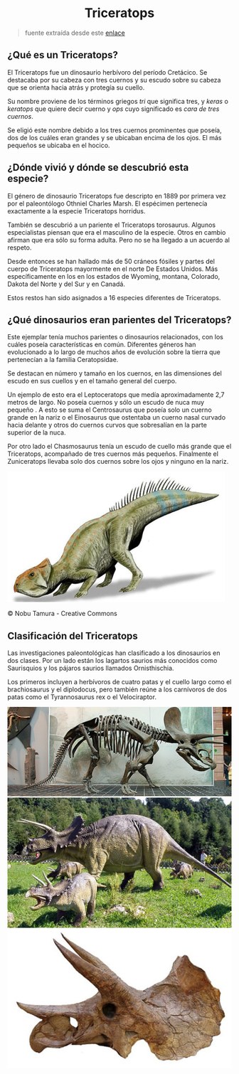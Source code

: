 <h1 align="center">Triceratops</h1>

> fuente extraída desde este [enlace](https://www.mundoprimaria.com/dinosaurios/tipos-de-dinosaurios-y-nombres-especies/triceratops)

## ¿Qué es un Triceratops?

El Triceratops fue un dinosaurio herbívoro del período Cretácico. Se destacaba por su cabeza con tres cuernos y su escudo sobre su cabeza que se orienta hacia atrás y protegía su cuello.

Su nombre proviene de los términos griegos _tri_ que significa tres, y _keras_ o _keratops_ que quiere decir cuerno y _ops_ cuyo significado es _cara de tres cuernos_.

Se eligió este nombre debido a los tres cuernos prominentes que poseía, dos de los cuáles eran grandes y se ubicaban encima de los ojos. El más pequeños se ubicaba en el hocico.

## ¿Dónde vivió y dónde se descubrió esta especie?

El género de dinosaurio Triceratops fue descripto en 1889 por primera vez por el paleontólogo Othniel Charles Marsh. El espécimen pertenecía exactamente a la especie Triceratops horridus.

También se descubrió a un pariente el Triceratops torosaurus. Algunos especialistas piensan que era el masculino de la especie. Otros en cambio afirman que era sólo su forma adulta. Pero no se ha llegado a un acuerdo al respeto.

Desde entonces se han hallado más de 50 cráneos fósiles y partes del cuerpo de Triceratops mayormente en el norte De Estados Unidos. Más específicamente en los en los estados de Wyoming, montana, Colorado, Dakota del Norte y del Sur y en Canadá.

Estos restos han sido asignados a 16 especies diferentes de Triceratops.

## ¿Qué dinosaurios eran parientes del Triceratops?

Este ejemplar tenía muchos parientes o dinosaurios relacionados, con los cuáles poseía características en común. Diferentes géneros han evolucionado a lo largo de muchos años de evolución sobre la tierra que pertenecían a la familia Ceratopsidae.

Se destacan en número y tamaño en los cuernos, en las dimensiones del escudo en sus cuellos y en el tamaño general del cuerpo.

Un ejemplo de esto era el Leptoceratops que medía aproximadamente 2,7 metros de largo. No poseía cuernos y sólo un escudo de nuca muy pequeño . A esto se suma el Centrosaurus que poseía solo un cuerno grande en la nariz o el Einosaurus que ostentaba un cuerno nasal curvado hacia delante y otros do cuernos curvos que sobresalían en la parte superior de la nuca.

Por otro lado el Chasmosaurus tenía un escudo de cuello más grande que el Triceratops, acompañado de tres cuernos más pequeños. Finalmente el Zuniceratops llevaba solo dos cuernos sobre los ojos y ninguno en la nariz.

![image01](./assets/image01.png)

©️ Nobu Tamura - Creative Commons

## Clasificación del Triceratops

Las investigaciones paleontológicas han clasificado a los dinosaurios en dos clases. Por un lado están los lagartos saurios más conocidos como Saurisquios y los pájaros saurios llamados Ornisthischia.

Los primeros incluyen a herbívoros de cuatro patas y el cuello largo como el brachiosaurus y el diplodocus, pero también reúne a los carnívoros de dos patas como el Tyrannosaurus rex o el Velociraptor.

![image02](./assets/image02.png)
![image03](./assets/image03.png)
![image04](./assets/image04.png)
